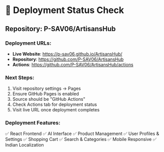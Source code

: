 # 🚀 Deployment Status Check

## Repository: P-SAV06/ArtisansHub

### Deployment URLs:
- **Live Website**: https://p-sav06.github.io/ArtisansHub/
- **Repository**: https://github.com/P-SAV06/ArtisansHub
- **Actions**: https://github.com/P-SAV06/ArtisansHub/actions

### Next Steps:
1. Visit repository settings → Pages
2. Ensure GitHub Pages is enabled
3. Source should be "GitHub Actions"
4. Check Actions tab for deployment status
5. Visit live URL once deployment completes

### Deployment Features:
✅ React Frontend
✅ AI Interface
✅ Product Management
✅ User Profiles & Settings
✅ Shopping Cart
✅ Search & Categories
✅ Mobile Responsive
✅ Indian Localization